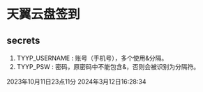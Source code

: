 # 天翼云盘签到

## secrets
1. TYYP_USERNAME : 账号（手机号），多个使用&分隔。
2. TYYP_PSW : 密码，原密码中不能包含&，否则会被识别为分隔符。

2023年10月11日23点11分
2024年3月12日16:28:34
